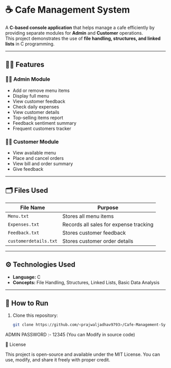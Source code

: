 # ☕ Cafe Management System  

A **C-based console application** that helps manage a cafe efficiently by providing separate modules for **Admin** and **Customer** operations.  
This project demonstrates the use of **file handling, structures, and linked lists** in C programming.

---

## 🧑‍💻 Features  

### 👨‍💼 Admin Module  
- Add or remove menu items  
- Display full menu  
- View customer feedback  
- Check daily expenses  
- View customer details  
- Top-selling items report  
- Feedback sentiment summary  
- Frequent customers tracker  

### 👩‍🍳 Customer Module  
- View available menu  
- Place and cancel orders  
- View bill and order summary  
- Give feedback  

---

## 🗂️ Files Used  
| File Name | Purpose |
|------------|----------|
| `Menu.txt` | Stores all menu items |
| `Expenses.txt` | Records all sales for expense tracking |
| `Feedback.txt` | Stores customer feedback |
| `customerdetails.txt` | Stores customer order details |

---

## ⚙️ Technologies Used  
- **Language:** C  
- **Concepts:** File Handling, Structures, Linked Lists, Basic Data Analysis  

---

## 🚀 How to Run  
1. Clone this repository:  
   ```bash
   git clone https://github.com/<prajwaljadhav9793>/Cafe-Management-System.git


ADMIN PASSWORD :- 12345 (You can Modify in source code)

📄 License

This project is open-source and available under the MIT License.
You can use, modify, and share it freely with proper credit.
